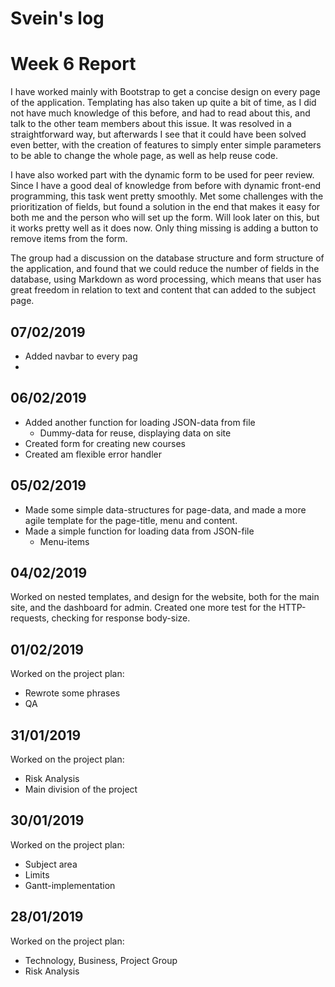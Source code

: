 Svein's log
============

# Week 6 Report
I have worked mainly with Bootstrap to get a concise design on every page of the application. Templating has also taken up quite a bit of time, as I did not have much knowledge of this before, and had to read about this, and talk to the other team members about this issue. It was resolved in a straightforward way, but afterwards I see that it could have been solved even better, with the creation of features to simply enter simple parameters to be able to change the whole page, as well as help reuse code.

I have also worked part with the dynamic form to be used for peer review. Since I have a good deal of knowledge from before with dynamic front-end programming, this task went pretty smoothly. Met some challenges with the prioritization of fields, but found a solution in the end that makes it easy for both me and the person who will set up the form. Will look later on this, but it works pretty well as it does now. Only thing missing is adding a button to remove items from the form.

The group had a discussion on the database structure and form structure of the application, and found that we could reduce the number of fields in the database, using Markdown as word processing, which means that user has great freedom in relation to text and content that can added to the subject page.

## 07/02/2019
* Added navbar to every pag
* 

## 06/02/2019
* Added another function for loading JSON-data from file
  * Dummy-data for reuse, displaying data on site
* Created form for creating new courses
* Created am flexible error handler

## 05/02/2019
 * Made some simple data-structures for page-data, and made a more agile template for the page-title, menu and content.
 * Made a simple function for loading data from JSON-file
   * Menu-items

## 04/02/2019
Worked on nested templates, and design for the website, both for the main site, and the dashboard for admin.
Created one more test for the HTTP-requests, checking for response body-size.

## 01/02/2019
Worked on the project plan:
 * Rewrote some phrases
 * QA

## 31/01/2019
Worked on the project plan:
 * Risk Analysis
 * Main division of the project

## 30/01/2019
Worked on the project plan:
 * Subject area
 * Limits
 * Gantt-implementation

## 28/01/2019
Worked on the project plan:
 * Technology, Business, Project Group
 * Risk Analysis